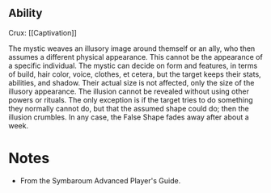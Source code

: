## Ability
Crux: [[Captivation]]

The mystic weaves an illusory image around themself or an ally, who then assumes a different physical appearance. This cannot be the appearance of a specific individual. The mystic can decide on form and features, in terms of build, hair color, voice, clothes, et cetera, but the target keeps their stats, abilities, and shadow. Their actual size is not affected, only the size of the illusory appearance. The illusion cannot be revealed without using other powers or rituals. The only exception is if the target tries to do something they normally cannot do, but that the assumed shape could do; then the illusion crumbles. In any case, the False Shape fades away after about a week.
# Notes
* From the Symbaroum Advanced Player's Guide.